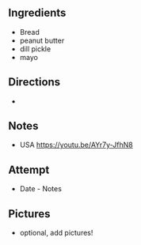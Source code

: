 ## Ingredients
* Bread
* peanut butter
* dill pickle
* mayo

## Directions
* 

## Notes
* USA https://youtu.be/AYr7y-JfhN8

## Attempt
* Date - Notes

## Pictures
* optional, add pictures!
